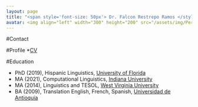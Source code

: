 ```yaml
---
layout: page
title: "<span style='font-size: 50px'> Dr. Falcon Restrepo Ramos </style>"
avatar: <img align="left" width="300" height="200" src="/assets/img/Perfil.jpg">
---
```

#Contact

#Profile
*[CV](https://github.com/falconrr/falconrr.github.io/blob/master/FalconCVProfessor.pdf)

#Education
* PhD (2019), Hispanic Linguistics, [University of Florida](https://spanishandportuguese.ufl.edu/)
* MA (2021), Computational Linguistics, [Indiana University](https://cl.indiana.edu/)
* MA (2014), Linguistics and TESOL, [West Virginia University](https://worldlanguages.wvu.edu/)
* BA (2009), Translation English, French, Spanish, [Universidad de Antioquia](http://www.udea.edu.co/wps/portal/udea/web/inicio/unidades-academicas/idiomas)

